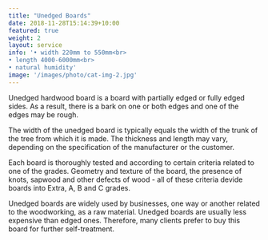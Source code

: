 ```yaml
---
title: "Unedged Boards"
date: 2018-11-28T15:14:39+10:00
featured: true
weight: 2
layout: service
info: '• width 220mm to 550mm<br>
• length 4000-6000mm<br>
• natural humidity'
image: '/images/photo/cat-img-2.jpg'
---
```


Unedged hardwood board is a board with partially edged or fully edged sides. As a result, there is a bark on one or both edges and one of the edges may be rough.

The width of the unedged board is typically equals the width of the trunk of the tree from which it is made. The thickness and length may vary, depending on the specification of the manufacturer or the customer.

Each board is thoroughly tested and according to certain criteria related to one of the grades. Geometry and texture of the board, the presence of knots, sapwood and other defects of wood - all of these criteria devide boards into Extra, A, B and C grades. 

Unedged boards are widely used by businesses, one way or another related to the woodworking, as a raw material. Unedged boards are usually less expensive than edged ones. Therefore, many clients prefer to buy this board for further self-treatment.
